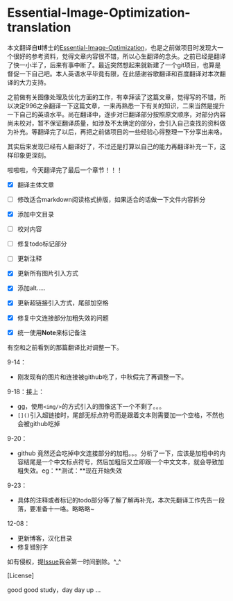 # Essential-Image-Optimization-translation


本文翻译自**tl**博士的[Essential-Image-Optimization](https://images.guide/)，也是之前做项目时发现大一个很好的参考资料，觉得文章内容很不错，所以心生翻译的念头。之前已经是翻译了快一小半了，后来有事中断了。最近突然想起来就新建了一个git项目，也算是督促一下自己吧。本人英语水平毕竟有限，在此感谢谷歌翻译和百度翻译对本次翻译的大力支持。

之前做有关图像处理及优化方面的工作，有幸拜读了这篇文章，觉得写的不错，所以决定996之余翻译一下这篇文章，一来再熟悉一下有关的知识，二来当然是提升一下自己的英语水平。尚在翻译中，逐步对已翻译部分按照原文顺序，对部分内容尚未校对，暂不保证翻译质量，如涉及不太确定的部分，会引入自己查找的资料做为补充。等翻译完了以后，再把之前做项目的一些经验心得整理一下分享出来咯。

其实后来发现已经有人翻译好了，不过还是打算以自己的能力再翻译补充一下，这样印象更深刻。



啦啦啦，今天翻译完了最后一个章节！！！

- [x] 翻译主体文章
- [ ] 修改适合markdown阅读格式排版，如果适合的话做一下文件内容拆分
- [x] 添加中文目录
- [ ] 校对内容
- [ ] 修复todo标记部分
- [ ] 更新注释
- [x] 更新所有图片引入方式
- [x] 添加alt.....
- [x] 更新超链接引入方式，尾部加空格
- [x] 修复中文连接部分加粗失效的问题
- [x] 统一使用**Note**来标记备注



有空和之前看到的那篇翻译比对调整一下。



9-14：

- 刚发现有的图片和连接被github吃了，中秋假完了再调整一下。

9-18：接上：

- gg，使用`<img/>`的方式引入的图像这下一个不剩了。。。
- `[]()`引入超链接时，尾部无标点符号而是跟着文本则需要加一个空格，不然也会被github吃掉

9-20：

- github 竟然还会吃掉中文连接部分的加粗。。。分析了一下，应该是加粗中的内容结尾是一个中文标点符号，然后加粗后又立即跟一个中文文本，就会导致加粗失效。eg：**测试：**现在开始失效

9-23：

- 具体的注释或者标记的todo部分等了解了解再补充，本次先翻译工作先告一段落，要准备十一咯。略略略~

12-08：
                                                   
- 更新博客，汉化目录
- 修复错别字



如有侵权，提[Issue](<https://github.com/xiaopangder/xiaopangder.github.io/issues>)我会第一时间删除。^_^



[License]

good good study，day day up ...

